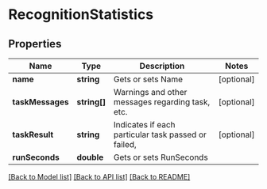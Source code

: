 # RecognitionStatistics

## Properties
Name | Type | Description | Notes
------------ | ------------- | ------------- | -------------
**name** | **string** | Gets or sets Name | [optional] 
**taskMessages** | **string[]** | Warnings and other messages regarding task, etc. | [optional] 
**taskResult** | **string** | Indicates if each particular task passed or failed, | [optional] 
**runSeconds** | **double** | Gets or sets RunSeconds | 

[[Back to Model list]](../../README.md#documentation-for-models) [[Back to API list]](../../README.md#documentation-for-api-endpoints) [[Back to README]](../../README.md)


